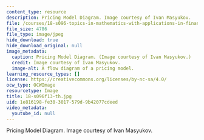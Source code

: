 ```yaml
---
content_type: resource
description: Pricing Model Diagram. Image courtesy of Ivan Masyukov.
file: /courses/18-s096-topics-in-mathematics-with-applications-in-finance-fall-2013/1e816198fe303017579d9b42077cdeed_18-s096f13-th.jpg
file_size: 4786
file_type: image/jpeg
hide_download: true
hide_download_original: null
image_metadata:
  caption: Pricing Model Diagram. (Image courtesy of Ivan Masyukov.)
  credit: Image courtesy of Ivan Masyukov.
  image-alt: A flow diagram of a pricing model.
learning_resource_types: []
license: https://creativecommons.org/licenses/by-nc-sa/4.0/
ocw_type: OCWImage
resourcetype: Image
title: 18-s096f13-th.jpg
uid: 1e816198-fe30-3017-579d-9b42077cdeed
video_metadata:
  youtube_id: null
---
```

Pricing Model Diagram. Image courtesy of Ivan Masyukov.